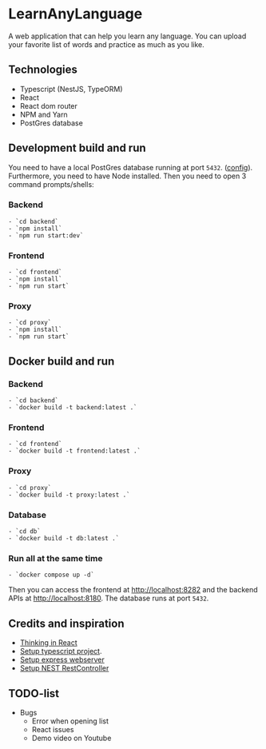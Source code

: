 # LearnAnyLanguage
A web application that can help you learn any language. You can upload your favorite list of words and practice as much as you like.

## Technologies
- Typescript (NestJS, TypeORM)
- React 
- React dom router
- NPM and Yarn
- PostGres database

## Development build and run
You need to have a local PostGres database running at port `5432`. ([config](backend/src/orm.config.ts)). Furthermore, you need to have Node installed. Then you need to open 3 command prompts/shells:

### Backend
    - `cd backend`
    - `npm install`
    - `npm run start:dev`

### Frontend
    - `cd frontend`
    - `npm install`
    - `npm run start`

### Proxy
    - `cd proxy`
    - `npm install`
    - `npm run start`

## Docker build and run

### Backend
    - `cd backend`
    - `docker build -t backend:latest .`


### Frontend
    - `cd frontend`
    - `docker build -t frontend:latest .`

### Proxy
    - `cd proxy`
    - `docker build -t proxy:latest .`

### Database 
    - `cd db`
    - `docker build -t db:latest .`

### Run all at the same time
    - `docker compose up -d`

Then you can access the frontend at [http://localhost:8282](http://localhost:8282) and the backend APIs at [http://localhost:8180](http://localhost:8180). The database runs at port `5432`.


## Credits and inspiration
- [Thinking in React](https://reactjs.org/docs/thinking-in-react.html)
- [Setup typescript project](https://khalilstemmler.com/blogs/typescript/node-starter-project/).
- [Setup express webserver](https://www.digitalocean.com/community/tutorials/setting-up-a-node-project-with-typescript)
- [Setup NEST RestController](https://github.com/nestjsx/crud/wiki/Controllers#getting-started)


## TODO-list
- Bugs 
    * Error when opening list
    * React issues
    * Demo video on Youtube




